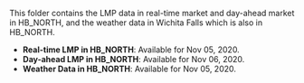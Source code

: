 This folder contains the LMP data in real-time market and day-ahead market in HB_NORTH, and the weather data in Wichita Falls which is also in HB_NORTH. 

- **Real-time LMP in HB_NORTH**: Available for Nov 05, 2020.
- **Day-ahead LMP in HB_NORTH**: Available for Nov 06, 2020.
- **Weather Data in HB_NORTH**: Available for Nov 05, 2020.